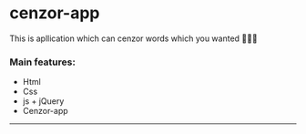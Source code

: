 # cenzor-app
This is apllication which can cenzor words which you wanted 🫠🫠🫠

### Main features: 
 - Html
 - Css
 - js + jQuery 
 - Cenzor-app

---
